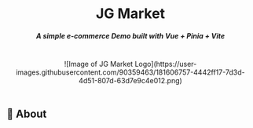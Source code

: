 <h1 align="center">JG Market</h1>
<h5 align="center">A simple e-commerce Demo built with Vue + Pinia + Vite</h5>
<br/>
<div align="center">
![Image of JG Market Logo](https://user-images.githubusercontent.com/90359463/181606757-4442ff17-7d3d-4d51-807d-63d7e9c4e012.png)
</div>
<br/>

## 🎯 About
